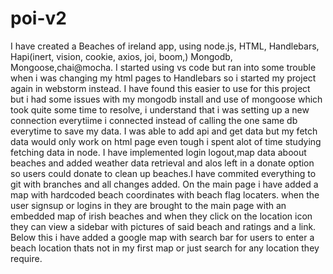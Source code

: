 # poi-v2
I have created a Beaches of ireland app, using node.js, HTML, Handlebars, Hapi(inert, vision, cookie, axios, joi, boom,) Mongodb, Mongoose,chai@mocha. I started using vs code but ran into some trouble when i was changing my html pages to Handlebars so i started my project again in webstorm instead. I have found this easier to use for this project but i had some issues with my mongodb install and use of mongoose which took quite some time to resolve, i understand that i was setting up a new connection everytiime i connected instead of calling the one same db everytime to save my data. I was able to add api and get data but my fetch data would only work on html page even tough i spent alot of time studying fetching data in node. I have implemented login logout,map data aboout beaches and added weather data retrieval and alos left in a donate option so users could donate to clean up beaches.I have commited everything to git with branches and all changes added. On the main page i have added a map with hardcoded beach coordinates with beach flag locaters. when the user signsup or logins in they are brought to the main page with an embedded map of irish beaches and when they click on the location icon they can view a sidebar with pictures of said beach and ratings and a link. Below this i have added a google map with search bar for users to enter a beach location thats not in my first map or just search for any location they require.